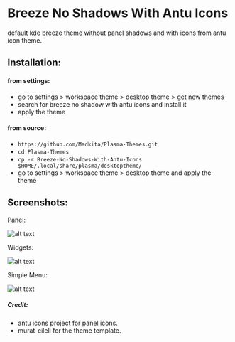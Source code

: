 # Breeze No Shadows With Antu Icons

default kde breeze theme without panel shadows and with icons from antu icon theme.

## Installation:

#### from settings:
- go to settings > workspace theme > desktop theme > get new themes
- search for breeze no shadow with antu icons and install it
- apply the theme


#### from source:
- `https://github.com/Madkita/Plasma-Themes.git`
- `cd Plasma-Themes`
- `cp -r Breeze-No-Shadows-With-Antu-Icons $HOME/.local/share/plasma/desktoptheme/`
- go to settings > workspace theme > desktop theme and apply the theme

## Screenshots:

Panel:

![alt text](https://raw.githubusercontent.com/Madkita/Plasma-Themes/master/Breeze%20No%20shadow%20antu/Screenshots/Screenshot_20171208_163309.png)
<!-- https://raw.githubusercontent.com/Madkita/Plasma-Themes/master/Breeze%20No%20shadow%20antu/Screenshots/Screenshot_20171208_163309.png -->

Widgets:

![alt text](https://raw.githubusercontent.com/Madkita/Plasma-Themes/master/Breeze%20No%20shadow%20antu/Screenshots/Screenshot_20171208_163348.png)

Simple Menu:

![alt text](https://raw.githubusercontent.com/Madkita/Plasma-Themes/master/Breeze%20No%20shadow%20antu/Screenshots/Screenshot_20171208_163452.png)


##### Credit:
- antu icons project for panel icons.
- murat-cileli for the theme template.